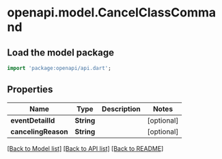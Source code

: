 # openapi.model.CancelClassCommand

## Load the model package
```dart
import 'package:openapi/api.dart';
```

## Properties
Name | Type | Description | Notes
------------ | ------------- | ------------- | -------------
**eventDetailId** | **String** |  | [optional] 
**cancelingReason** | **String** |  | [optional] 

[[Back to Model list]](../README.md#documentation-for-models) [[Back to API list]](../README.md#documentation-for-api-endpoints) [[Back to README]](../README.md)


